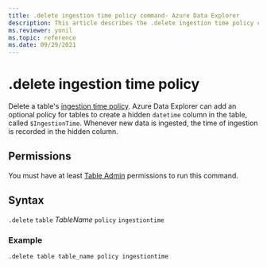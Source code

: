 ```yaml
---
title: .delete ingestion time policy command- Azure Data Explorer
description: This article describes the .delete ingestion time policy command in Azure Data Explorer.
ms.reviewer: yonil
ms.topic: reference
ms.date: 09/29/2021
---
```

# .delete ingestion time policy

Delete a table's [ingestion time policy](ingestiontimepolicy.md). Azure Data Explorer can add an optional policy for tables to create a hidden `datetime` column in the table, called `$IngestionTime`. Whenever new data is ingested, the time of ingestion is recorded in the hidden column. 

## Permissions

You must have at least [Table Admin](access-control/role-based-access-control.md) permissions to run this command.

## Syntax

`.delete` `table` *TableName* `policy` `ingestiontime` 

### Example

```kusto
.delete table table_name policy ingestiontime 
```